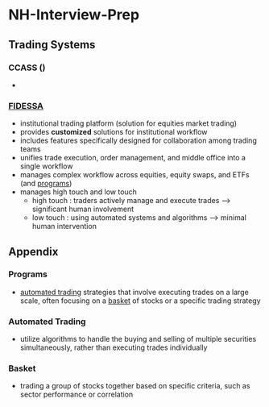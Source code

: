 # NH-Interview-Prep

## Trading Systems

### CCASS ()

-

### [FIDESSA](https://iongroup.com/products/markets/fidessa/)

- institutional trading platform (solution for equities market trading)
- provides **customized** solutions for institutional workflow
- includes features specifically designed for collaboration among trading teams
- unifies trade execution, order management, and middle office into a single workflow
- manages complex workflow across equities, equity swaps, and ETFs (and [programs](Programs))
- manages high touch and low touch
  - high touch : traders actively manage and execute trades --> significant human involvement
  - low touch : using automated systems and algorithms --> minimal human intervention

## Appendix

### Programs

- [automated trading](Automated_Trading) strategies that involve executing trades on a large scale, often focusing on a [basket](Basket) of stocks or a specific trading strategy

### Automated Trading

- utilize algorithms to handle the buying and selling of multiple securities simultaneously, rather than executing trades individually

### Basket

- trading a group of stocks together based on specific criteria, such as sector performance or correlation
